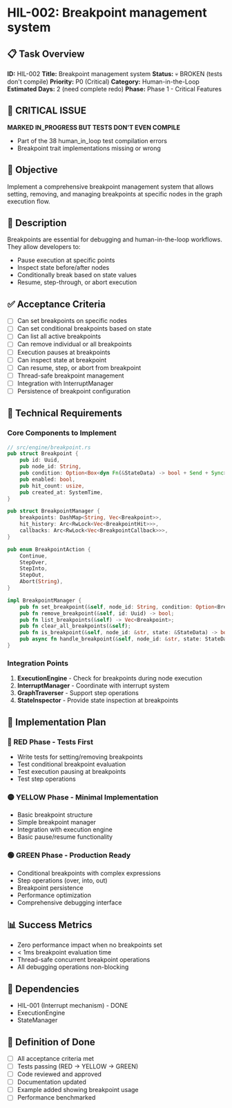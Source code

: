 # HIL-002: Breakpoint management system

## 📋 Task Overview
**ID:** HIL-002
**Title:** Breakpoint management system
**Status:** 💀 BROKEN (tests don't compile)
**Priority:** P0 (Critical)
**Category:** Human-in-the-Loop
**Estimated Days:** 2 (need complete redo)
**Phase:** Phase 1 - Critical Features

## 🚨 CRITICAL ISSUE
**MARKED IN_PROGRESS BUT TESTS DON'T EVEN COMPILE**
- Part of the 38 human_in_loop test compilation errors
- Breakpoint trait implementations missing or wrong

## 🎯 Objective
Implement a comprehensive breakpoint management system that allows setting, removing, and managing breakpoints at specific nodes in the graph execution flow.

## 📝 Description
Breakpoints are essential for debugging and human-in-the-loop workflows. They allow developers to:
- Pause execution at specific points
- Inspect state before/after nodes
- Conditionally break based on state values
- Resume, step-through, or abort execution

## ✅ Acceptance Criteria
- [ ] Can set breakpoints on specific nodes
- [ ] Can set conditional breakpoints based on state
- [ ] Can list all active breakpoints
- [ ] Can remove individual or all breakpoints
- [ ] Execution pauses at breakpoints
- [ ] Can inspect state at breakpoint
- [ ] Can resume, step, or abort from breakpoint
- [ ] Thread-safe breakpoint management
- [ ] Integration with InterruptManager
- [ ] Persistence of breakpoint configuration

## 🔧 Technical Requirements

### Core Components to Implement
```rust
// src/engine/breakpoint.rs
pub struct Breakpoint {
    pub id: Uuid,
    pub node_id: String,
    pub condition: Option<Box<dyn Fn(&StateData) -> bool + Send + Sync>>,
    pub enabled: bool,
    pub hit_count: usize,
    pub created_at: SystemTime,
}

pub struct BreakpointManager {
    breakpoints: DashMap<String, Vec<Breakpoint>>,
    hit_history: Arc<RwLock<Vec<BreakpointHit>>>,
    callbacks: Arc<RwLock<Vec<BreakpointCallback>>>,
}

pub enum BreakpointAction {
    Continue,
    StepOver,
    StepInto,
    StepOut,
    Abort(String),
}

impl BreakpointManager {
    pub fn set_breakpoint(&self, node_id: String, condition: Option<BreakpointCondition>) -> Uuid;
    pub fn remove_breakpoint(&self, id: Uuid) -> bool;
    pub fn list_breakpoints(&self) -> Vec<Breakpoint>;
    pub fn clear_all_breakpoints(&self);
    pub fn is_breakpoint(&self, node_id: &str, state: &StateData) -> bool;
    pub async fn handle_breakpoint(&self, node_id: &str, state: StateData) -> BreakpointAction;
}
```

### Integration Points
1. **ExecutionEngine** - Check for breakpoints during node execution
2. **InterruptManager** - Coordinate with interrupt system
3. **GraphTraverser** - Support step operations
4. **StateInspector** - Provide state inspection at breakpoints

## 🚦 Implementation Plan

### 🔴 RED Phase - Tests First
- Write tests for setting/removing breakpoints
- Test conditional breakpoint evaluation
- Test execution pausing at breakpoints
- Test step operations

### 🟡 YELLOW Phase - Minimal Implementation
- Basic breakpoint structure
- Simple breakpoint manager
- Integration with execution engine
- Basic pause/resume functionality

### 🟢 GREEN Phase - Production Ready
- Conditional breakpoints with complex expressions
- Step operations (over, into, out)
- Breakpoint persistence
- Performance optimization
- Comprehensive debugging interface

## 📊 Success Metrics
- Zero performance impact when no breakpoints set
- < 1ms breakpoint evaluation time
- Thread-safe concurrent breakpoint operations
- All debugging operations non-blocking

## 🔗 Dependencies
- HIL-001 (Interrupt mechanism) - DONE
- ExecutionEngine
- StateManager

## 🎯 Definition of Done
- [ ] All acceptance criteria met
- [ ] Tests passing (RED → YELLOW → GREEN)
- [ ] Code reviewed and approved
- [ ] Documentation updated
- [ ] Example added showing breakpoint usage
- [ ] Performance benchmarked